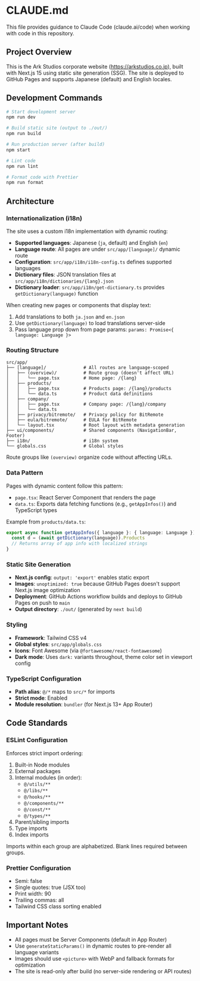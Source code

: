 # CLAUDE.md

This file provides guidance to Claude Code (claude.ai/code) when working with code in this repository.

## Project Overview

This is the Ark Studios corporate website (https://arkstudios.co.jp), built with Next.js 15 using static site generation (SSG). The site is deployed to GitHub Pages and supports Japanese (default) and English locales.

## Development Commands

```bash
# Start development server
npm run dev

# Build static site (output to ./out/)
npm run build

# Run production server (after build)
npm start

# Lint code
npm run lint

# Format code with Prettier
npm run format
```

## Architecture

### Internationalization (i18n)

The site uses a custom i18n implementation with dynamic routing:

- **Supported languages**: Japanese (`ja`, default) and English (`en`)
- **Language route**: All pages are under `src/app/[language]/` dynamic route
- **Configuration**: `src/app/i18n/i18n-config.ts` defines supported languages
- **Dictionary files**: JSON translation files at `src/app/i18n/dictionaries/{lang}.json`
- **Dictionary loader**: `src/app/i18n/get-dictionary.ts` provides `getDictionary(language)` function

When creating new pages or components that display text:
1. Add translations to both `ja.json` and `en.json`
2. Use `getDictionary(language)` to load translations server-side
3. Pass language prop down from page params: `params: Promise<{ language: Language }>`

### Routing Structure

```
src/app/
├── [language]/              # All routes are language-scoped
│   ├── (overview)/          # Route group (doesn't affect URL)
│   │   └── page.tsx         # Home page: /{lang}
│   ├── products/
│   │   ├── page.tsx         # Products page: /{lang}/products
│   │   └── data.ts          # Product data definitions
│   ├── company/
│   │   ├── page.tsx         # Company page: /{lang}/company
│   │   └── data.ts
│   ├── privacy/bitremote/   # Privacy policy for BitRemote
│   ├── eula/bitremote/      # EULA for BitRemote
│   └── layout.tsx           # Root layout with metadata generation
├── ui/components/           # Shared components (NavigationBar, Footer)
├── i18n/                    # i18n system
└── globals.css              # Global styles
```

Route groups like `(overview)` organize code without affecting URLs.

### Data Pattern

Pages with dynamic content follow this pattern:
- `page.tsx`: React Server Component that renders the page
- `data.ts`: Exports data fetching functions (e.g., `getAppInfos()`) and TypeScript types

Example from `products/data.ts`:
```typescript
export async function getAppInfos({ language }: { language: Language }): Promise<AppInfo[]> {
  const d = (await getDictionary(language)).Products
  // Returns array of app info with localized strings
}
```

### Static Site Generation

- **Next.js config**: `output: 'export'` enables static export
- **Images**: `unoptimized: true` because GitHub Pages doesn't support Next.js image optimization
- **Deployment**: GitHub Actions workflow builds and deploys to GitHub Pages on push to `main`
- **Output directory**: `./out/` (generated by `next build`)

### Styling

- **Framework**: Tailwind CSS v4
- **Global styles**: `src/app/globals.css`
- **Icons**: Font Awesome (via `@fortawesome/react-fontawesome`)
- **Dark mode**: Uses `dark:` variants throughout, theme color set in viewport config

### TypeScript Configuration

- **Path alias**: `@/*` maps to `src/*` for imports
- **Strict mode**: Enabled
- **Module resolution**: `bundler` (for Next.js 13+ App Router)

## Code Standards

### ESLint Configuration

Enforces strict import ordering:
1. Built-in Node modules
2. External packages
3. Internal modules (in order):
   - `@/utils/**`
   - `@/libs/**`
   - `@/hooks/**`
   - `@/components/**`
   - `@/const/**`
   - `@/types/**`
4. Parent/sibling imports
5. Type imports
6. Index imports

Imports within each group are alphabetized. Blank lines required between groups.

### Prettier Configuration

- Semi: false
- Single quotes: true (JSX too)
- Print width: 90
- Trailing commas: all
- Tailwind CSS class sorting enabled

## Important Notes

- All pages must be Server Components (default in App Router)
- Use `generateStaticParams()` in dynamic routes to pre-render all language variants
- Images should use `<picture>` with WebP and fallback formats for optimization
- The site is read-only after build (no server-side rendering or API routes)
